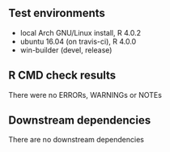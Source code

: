 ## Test environments
* local Arch GNU/Linux install, R 4.0.2
* ubuntu 16.04 (on travis-ci), R 4.0.0
* win-builder (devel, release)

## R CMD check results
There were no ERRORs, WARNINGs or NOTEs

## Downstream dependencies
There are no downstream dependencies